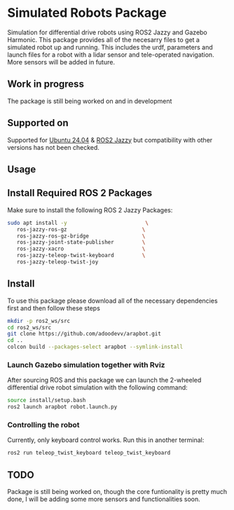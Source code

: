 # Simulated Robots Package

Simulation for differential drive robots using ROS2 Jazzy and Gazebo Harmonic. This package provides all of the necesarry files to get a simulated robot up and running. This includes the urdf, parameters and launch files for a robot with a lidar sensor and tele-operated navigation. More sensors will be added in future.

## Work in progress

The package is still being worked on and in development

## Supported on

Supported for [Ubuntu 24.04](https://releases.ubuntu.com/noble/) & [ROS2 Jazzy](https://docs.ros.org/en/jazzy/Installation.html) but compatibility with other versions has not been checked.

## Usage

## Install Required ROS 2 Packages

Make sure to install the following ROS 2 Jazzy Packages:

```bash
sudo apt install -y                         \
   ros-jazzy-ros-gz                        \
   ros-jazzy-ros-gz-bridge                 \
   ros-jazzy-joint-state-publisher         \
   ros-jazzy-xacro                         \
   ros-jazzy-teleop-twist-keyboard         \
   ros-jazzy-teleop-twist-joy 
```

## Install

To use this package please download all of the necessary dependencies first and then follow these steps

```bash
mkdir -p ros2_ws/src
cd ros2_ws/src
git clone https://github.com/adoodevv/arapbot.git
cd ..
colcon build --packages-select arapbot --symlink-install
```

### Launch Gazebo simulation together with Rviz

After sourcing ROS and this package we can launch the 2-wheeled differential drive robot simulation with the following command:

```bash
source install/setup.bash
ros2 launch arapbot robot.launch.py 
```

### Controlling the robot

Currently, only keyboard control works. Run this in another terminal:

```bash
ros2 run teleop_twist_keyboard teleop_twist_keyboard 
```

## TODO

Package is still being worked on, though the core funtionality is pretty much done, I will be adding some more sensors and functionalities soon.
